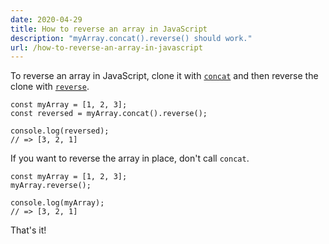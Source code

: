 ```yaml
---
date: 2020-04-29
title: How to reverse an array in JavaScript
description: "myArray.concat().reverse() should work."
url: /how-to-reverse-an-array-in-javascript
---
```


To reverse an array in JavaScript, clone it with [`concat`](https://developer.mozilla.org/en-US/docs/Web/JavaScript/Reference/Global_Objects/Array/concat) and then reverse the clone with [`reverse`](https://developer.mozilla.org/en-US/docs/Web/JavaScript/Reference/Global_Objects/Array/reverse).

```
const myArray = [1, 2, 3];
const reversed = myArray.concat().reverse();

console.log(reversed);
// => [3, 2, 1]
```

If you want to reverse the array in place, don't call `concat`.

```
const myArray = [1, 2, 3];
myArray.reverse();

console.log(myArray);
// => [3, 2, 1]
```

That's it!
